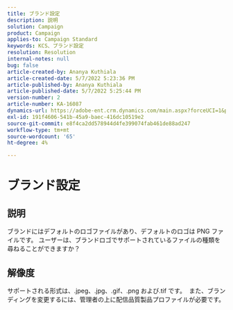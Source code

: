 ```yaml
---
title: ブランド設定
description: 説明
solution: Campaign
product: Campaign
applies-to: Campaign Standard
keywords: KCS、ブランド設定
resolution: Resolution
internal-notes: null
bug: false
article-created-by: Ananya Kuthiala
article-created-date: 5/7/2022 5:23:36 PM
article-published-by: Ananya Kuthiala
article-published-date: 5/7/2022 5:25:44 PM
version-number: 2
article-number: KA-16087
dynamics-url: https://adobe-ent.crm.dynamics.com/main.aspx?forceUCI=1&pagetype=entityrecord&etn=knowledgearticle&id=eb93d768-2ace-ec11-a7b5-0022480a8e40
exl-id: 191f4606-541b-45a9-baec-416dc10519e2
source-git-commit: e8f4ca2dd578944d4fe399074fab461de88ad247
workflow-type: tm+mt
source-wordcount: '65'
ht-degree: 4%

---
```


# ブランド設定

## 説明


ブランドにはデフォルトのロゴファイルがあり、デフォルトのロゴは PNG ファイルです。 ユーザーは、ブランドロゴでサポートされているファイルの種類を尋ねることができますか？


## 解像度


サポートされる形式は、.jpeg、.jpg、.gif、.png および.tif です。  また、ブランディングを変更するには、管理者の上に配信品質製品プロファイルが必要です。
